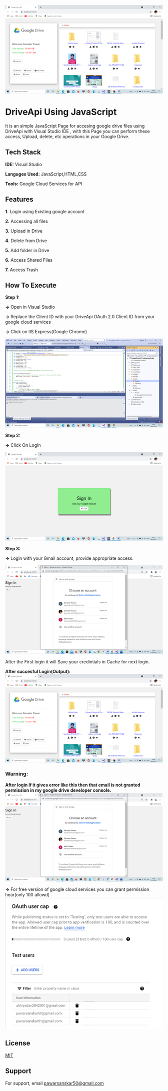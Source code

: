 
![Logo](https://github.com/sanskarpawar/GoogleDriveAPI_UsingJavaScript/blob/master/Screenshots/Output.png?raw=true)

    
# DriveApi Using JavaScript

It is an simple JavaScript Page for accesing google drive files using DriveApi with Visual Studio IDE , with this Page you can perform these access, Upload, delete, etc operations in your Google Drive. 
## Tech Stack

**IDE:** Visual Studio

**Languges Used:** JavaScript,HTML,CSS

**Tools:** Google Cloud Services for API

  
## Features

**1.** Login using Existing google account

**2.** Accessing all files

**3.** Upload in Drive

**4.** Delete from Drive

**5.** Add folder in Drive

**6.** Access Shared Files

**7.** Access Trash 

## How To Execute
**Step 1:**

**->** Open in Visual Studio

**->** Replace the Client ID with your DriveApi OAuth 2.0 Client ID from your google cloud services

**->** Click on IIS Express(Google Chrome)

![img](https://github.com/sanskarpawar/GoogleDriveAPI_UsingJavaScript/blob/master/Screenshots/ClientID.png?raw=true)

**Step 2:**

**->** Click On LogIn

![img](https://github.com/sanskarpawar/GoogleDriveAPI_UsingJavaScript/blob/master/Screenshots/signin.png?raw=true)

**Step 3:**

**->** Login with your Gmail account, provide appropriate access.

![img](https://github.com/sanskarpawar/GoogleDriveAPI_UsingJavaScript/blob/master/Screenshots/Acounts.png?raw=true)

After the First login it will Save your credintials in Cache for next login.

**After succesful Login(Output):**
![img](https://github.com/sanskarpawar/GoogleDriveAPI_UsingJavaScript/blob/master/Screenshots/Output.png?raw=true)
  
### Warning:
 **After login If it gives error like this then that email is not granted permission in my google drive developer console.**
![img](https://github.com/sanskarpawar/GoogleDriveAPI_UsingJavaScript/blob/master/Screenshots/Acounts.png?raw=true)

**->** For free version of google cloud services you can grant permission hear(only 100 allowd)
![img](https://github.com/sanskarpawar/GoogleDriveAPI_UsingJavaScript/blob/master/Screenshots/OAthSnip.PNG?raw=true)
## License

[MIT](https://choosealicense.com/licenses/mit/)

  
## Support

For support, email pawarsanskar50@gmail.com
  
